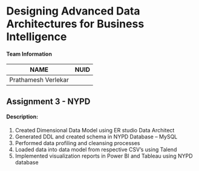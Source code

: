 # Designing Advanced Data Architectures for Business Intelligence

#### Team Information

| NAME                |     NUID        |
|-------------------- |-----------------|
| Prathamesh Verlekar |                 |

## Assignment 3 - NYPD

#### Description:

1. Created Dimensional Data Model using ER studio Data Architect
2. Generated DDL and created schema in NYPD Database – MySQL
3. Performed data profiling and cleansing processes
4. Loaded data into data model from respective CSV’s using Talend
5. Implemented visualization reports in Power BI and Tableau using NYPD database


